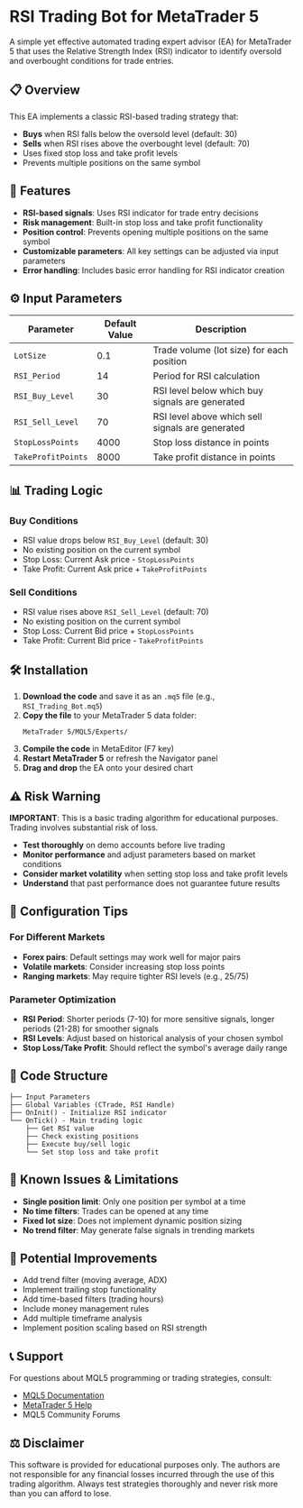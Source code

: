 # RSI Trading Bot for MetaTrader 5

A simple yet effective automated trading expert advisor (EA) for MetaTrader 5 that uses the Relative Strength Index (RSI) indicator to identify oversold and overbought conditions for trade entries.

## 📋 Overview

This EA implements a classic RSI-based trading strategy that:
- **Buys** when RSI falls below the oversold level (default: 30)
- **Sells** when RSI rises above the overbought level (default: 70)
- Uses fixed stop loss and take profit levels
- Prevents multiple positions on the same symbol

## 🚀 Features

- **RSI-based signals**: Uses RSI indicator for trade entry decisions
- **Risk management**: Built-in stop loss and take profit functionality
- **Position control**: Prevents opening multiple positions on the same symbol
- **Customizable parameters**: All key settings can be adjusted via input parameters
- **Error handling**: Includes basic error handling for RSI indicator creation

## ⚙️ Input Parameters

| Parameter | Default Value | Description |
|-----------|---------------|-------------|
| `LotSize` | 0.1 | Trade volume (lot size) for each position |
| `RSI_Period` | 14 | Period for RSI calculation |
| `RSI_Buy_Level` | 30 | RSI level below which buy signals are generated |
| `RSI_Sell_Level` | 70 | RSI level above which sell signals are generated |
| `StopLossPoints` | 4000 | Stop loss distance in points |
| `TakeProfitPoints` | 8000 | Take profit distance in points |

## 📊 Trading Logic

### Buy Conditions
- RSI value drops below `RSI_Buy_Level` (default: 30)
- No existing position on the current symbol
- Stop Loss: Current Ask price - `StopLossPoints`
- Take Profit: Current Ask price + `TakeProfitPoints`

### Sell Conditions
- RSI value rises above `RSI_Sell_Level` (default: 70)
- No existing position on the current symbol
- Stop Loss: Current Bid price + `StopLossPoints`
- Take Profit: Current Bid price - `TakeProfitPoints`

## 🛠️ Installation

1. **Download the code** and save it as an `.mq5` file (e.g., `RSI_Trading_Bot.mq5`)
2. **Copy the file** to your MetaTrader 5 data folder:
   ```
   MetaTrader 5/MQL5/Experts/
   ```
3. **Compile the code** in MetaEditor (F7 key)
4. **Restart MetaTrader 5** or refresh the Navigator panel
5. **Drag and drop** the EA onto your desired chart

## ⚠️ Risk Warning

**IMPORTANT**: This is a basic trading algorithm for educational purposes. Trading involves substantial risk of loss.

- **Test thoroughly** on demo accounts before live trading
- **Monitor performance** and adjust parameters based on market conditions
- **Consider market volatility** when setting stop loss and take profit levels
- **Understand** that past performance does not guarantee future results

## 🔧 Configuration Tips

### For Different Markets
- **Forex pairs**: Default settings may work well for major pairs
- **Volatile markets**: Consider increasing stop loss points
- **Ranging markets**: May require tighter RSI levels (e.g., 25/75)

### Parameter Optimization
- **RSI Period**: Shorter periods (7-10) for more sensitive signals, longer periods (21-28) for smoother signals
- **RSI Levels**: Adjust based on historical analysis of your chosen symbol
- **Stop Loss/Take Profit**: Should reflect the symbol's average daily range

## 📝 Code Structure

```
├── Input Parameters
├── Global Variables (CTrade, RSI Handle)
├── OnInit() - Initialize RSI indicator
└── OnTick() - Main trading logic
    ├── Get RSI value
    ├── Check existing positions
    ├── Execute buy/sell logic
    └── Set stop loss and take profit
```

## 🐛 Known Issues & Limitations

- **Single position limit**: Only one position per symbol at a time
- **No time filters**: Trades can be opened at any time
- **Fixed lot size**: Does not implement dynamic position sizing
- **No trend filter**: May generate false signals in trending markets

## 🔄 Potential Improvements

- Add trend filter (moving average, ADX)
- Implement trailing stop functionality
- Add time-based filters (trading hours)
- Include money management rules
- Add multiple timeframe analysis
- Implement position scaling based on RSI strength

## 📞 Support

For questions about MQL5 programming or trading strategies, consult:
- [MQL5 Documentation](https://www.mql5.com/en/docs)
- [MetaTrader 5 Help](https://www.metaquotes.net/en/metatrader5/help)
- MQL5 Community Forums

## ⚖️ Disclaimer

This software is provided for educational purposes only. The authors are not responsible for any financial losses incurred through the use of this trading algorithm. Always test strategies thoroughly and never risk more than you can afford to lose.
